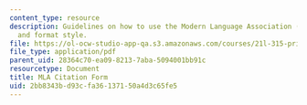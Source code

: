 ```yaml
---
content_type: resource
description: Guidelines on how to use the Modern Language Association (MLA) citation
  and format style.
file: https://ol-ocw-studio-app-qa.s3.amazonaws.com/courses/21l-315-prizewinners-nobelistas-spring-2014/2bb8343bd93cfa36137150a4d3c65fe5_MIT21L_315S14_MLA_Citation.pdf
file_type: application/pdf
parent_uid: 28364c70-ea09-8213-7aba-5094001bb91c
resourcetype: Document
title: MLA Citation Form
uid: 2bb8343b-d93c-fa36-1371-50a4d3c65fe5
---
```

